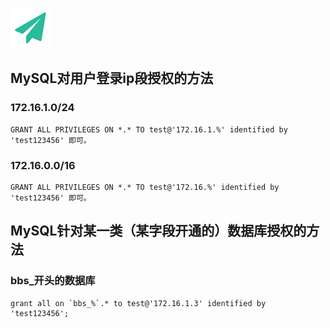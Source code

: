 <!--
author: yanliang.zhao
head: http://blog.itttl.com/logo_miao.png
date: 2015-12-28
title: MySQL GRANT一个IP端的授权（MySQL正则）
tags: MySQL,grant
category: MySQL
status: publist
summary: MySQL GRANT一个IP端的授权,MySQL正则 
-->

![gitblog-logo](../img/logo_64x64.png)

## MySQL对用户登录ip段授权的方法

### 172.16.1.0/24
```
GRANT ALL PRIVILEGES ON *.* TO test@'172.16.1.%' identified by 'test123456' 即可。
```
### 172.16.0.0/16
```
GRANT ALL PRIVILEGES ON *.* TO test@'172.16.%' identified by 'test123456' 即可。
```

## MySQL针对某一类（某字段开通的）数据库授权的方法
### bbs_开头的数据库
```
grant all on `bbs_%`.* to test@'172.16.1.3' identified by 'test123456';
```
